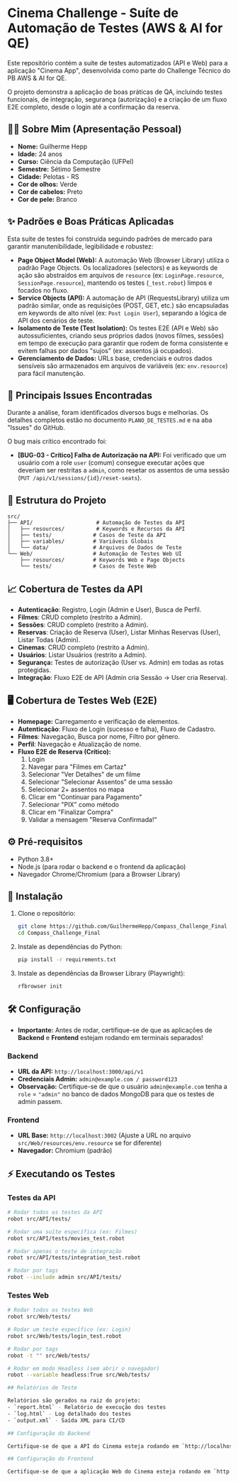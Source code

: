 # Cinema Challenge - Suíte de Automação de Testes (AWS & AI for QE)

Este repositório contém a suíte de testes automatizados (API e Web) para a aplicação "Cinema App", desenvolvida como parte do Challenge Técnico do PB AWS & AI for QE.

O projeto demonstra a aplicação de boas práticas de QA, incluindo testes funcionais, de integração, segurança (autorização) e a criação de um fluxo E2E completo, desde o login até a confirmação da reserva.

## 👨‍💻 Sobre Mim (Apresentação Pessoal)

* **Nome:** Guilherme Hepp
* **Idade:** 24 anos
* **Curso:** Ciência da Computação (UFPel)
* **Semestre:** Sétimo Semestre
* **Cidade:** Pelotas - RS
* **Cor de olhos:** Verde
* **Cor de cabelos:** Preto
* **Cor de pele:** Branco

## ✨ Padrões e Boas Práticas Aplicadas

Esta suíte de testes foi construída seguindo padrões de mercado para garantir manutenibilidade, legibilidade e robustez:

* **Page Object Model (Web):** A automação Web (Browser Library) utiliza o padrão Page Objects. Os localizadores (selectors) e as keywords de ação são abstraídos em arquivos de `resource` (ex: `LoginPage.resource`, `SessionPage.resource`), mantendo os testes (`_test.robot`) limpos e focados no fluxo.
* **Service Objects (API):** A automação de API (RequestsLibrary) utiliza um padrão similar, onde as requisições (POST, GET, etc.) são encapsuladas em keywords de alto nível (ex: `Post Login User`), separando a lógica de API dos cenários de teste.
* **Isolamento de Teste (Test Isolation):** Os testes E2E (API e Web) são autossuficientes, criando seus próprios dados (novos filmes, sessões) em tempo de execução para garantir que rodem de forma consistente e evitem falhas por dados "sujos" (ex: assentos já ocupados).
* **Gerenciamento de Dados:** URLs base, credenciais e outros dados sensíveis são armazenados em arquivos de variáveis (ex: `env.resource`) para fácil manutenção.

## 🐞 Principais Issues Encontradas

Durante a análise, foram identificados diversos bugs e melhorias. Os detalhes completos estão no documento `PLANO_DE_TESTES.md` e na aba "Issues" do GitHub.

O bug mais crítico encontrado foi:

* **[BUG-03 - Crítico] Falha de Autorização na API:** Foi verificado que um usuário com a role `user` (comum) consegue executar ações que deveriam ser restritas a `admin`, como resetar os assentos de uma sessão (`PUT /api/v1/sessions/{id}/reset-seats`).

## 📁 Estrutura do Projeto

```
src/
├── API/                    # Automação de Testes da API
│   ├── resources/          # Keywords e Recursos da API
│   ├── tests/             # Casos de Teste da API
│   ├── variables/         # Variáveis Globais
│   └── data/              # Arquivos de Dados de Teste
└── Web/                   # Automação de Testes Web UI
    ├── resources/         # Keywords Web e Page Objects
    └── tests/             # Casos de Teste Web
```

## 📈 Cobertura de Testes da API

* **Autenticação**: Registro, Login (Admin e User), Busca de Perfil.
* **Filmes**: CRUD completo (restrito a Admin).
* **Sessões**: CRUD completo (restrito a Admin).
* **Reservas**: Criação de Reserva (User), Listar Minhas Reservas (User), Listar Todas (Admin).
* **Cinemas**: CRUD completo (restrito a Admin).
* **Usuários**: Listar Usuários (restrito a Admin).
* **Segurança:** Testes de autorização (User vs. Admin) em todas as rotas protegidas.
* **Integração**: Fluxo E2E de API (Admin cria Sessão -> User cria Reserva).

## 🖥️ Cobertura de Testes Web (E2E)

* **Homepage:** Carregamento e verificação de elementos.
* **Autenticação**: Fluxo de Login (sucesso e falha), Fluxo de Cadastro.
* **Filmes**: Navegação, Busca por nome, Filtro por gênero.
* **Perfil**: Navegação e Atualização de nome.
* **Fluxo E2E de Reserva (Crítico):**
    1.  Login
    2.  Navegar para "Filmes em Cartaz"
    3.  Selecionar "Ver Detalhes" de um filme
    4.  Selecionar "Selecionar Assentos" de uma sessão
    5.  Selecionar 2+ assentos no mapa
    6.  Clicar em "Continuar para Pagamento"
    7.  Selecionar "PIX" como método
    8.  Clicar em "Finalizar Compra"
    9.  Validar a mensagem "Reserva Confirmada!"

## ⚙️ Pré-requisitos

* Python 3.8+
* Node.js (para rodar o backend e o frontend da aplicação)
* Navegador Chrome/Chromium (para a Browser Library)

## 🚀 Instalação

1.  Clone o repositório:
    ```bash
    git clone https://github.com/GuilhermeHepp/Compass_Challenge_Final
    cd Compass_Challenge_Final
    ```
2.  Instale as dependências do Python:
    ```bash
    pip install -r requirements.txt
    ```
3.  Instale as dependências da Browser Library (Playwright):
    ```bash
    rfbrowser init
    ```

## 🛠️ Configuração

* **Importante:** Antes de rodar, certifique-se de que as aplicações de **Backend** e **Frontend** estejam rodando em terminais separados!

### Backend
* **URL da API:** `http://localhost:3000/api/v1`
* **Credenciais Admin:** `admin@example.com / password123`
* **Observação:** Certifique-se de que o usuário `admin@example.com` tenha a `role` = `"admin"` no banco de dados MongoDB para que os testes de admin passem.

### Frontend
* **URL Base:** `http://localhost:3002` (Ajuste a URL no arquivo `src/Web/resources/env.resource` se for diferente)
* **Navegador:** Chromium (padrão)

## ⚡ Executando os Testes

### Testes da API
```bash
# Rodar todos os testes da API
robot src/API/tests/

# Rodar uma suíte específica (ex: Filmes)
robot src/API/tests/movies_test.robot

# Rodar apenas o teste de integração
robot src/API/tests/integration_test.robot

# Rodar por tags 
robot --include admin src/API/tests/
```

### Testes Web
```bash
# Rodar todos os testes Web
robot src/Web/tests/

# Rodar um teste específico (ex: Login)
robot src/Web/tests/login_test.robot

# Rodar por tags 
robot -t "" src/Web/tests/

# Rodar em modo Headless (sem abrir o navegador)
robot --variable headless:True src/Web/tests/

## Relatórios de Teste

Relatórios são gerados na raiz do projeto:
- `report.html` - Relatório de execução dos testes
- `log.html` - Log detalhado dos testes
- `output.xml` - Saída XML para CI/CD

## Configuração do Backend

Certifique-se de que a API do Cinema esteja rodando em `http://localhost:3000/api/v1`

## Configuração do Frontend

Certifique-se de que a aplicação Web do Cinema esteja rodando em `http://localhost:3002`